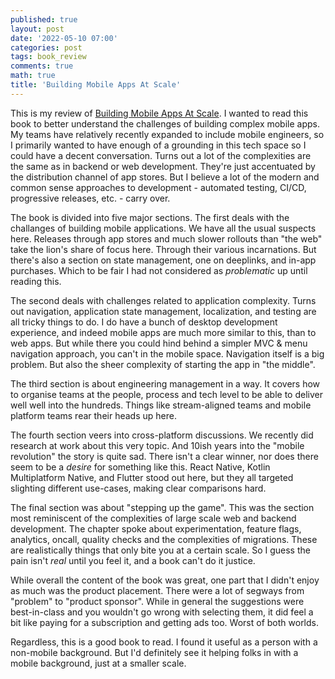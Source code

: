 ```yaml
---
published: true
layout: post
date: '2022-05-10 07:00'
categories: post
tags: book_review
comments: true
math: true
title: 'Building Mobile Apps At Scale'
---
```

This is my review of [Building Mobile Apps At Scale](https://www.mobileatscale.com/). I wanted to read this
book to better understand the challenges of building complex mobile apps. My teams have relatively recently
expanded to include mobile engineers, so I primarily wanted to have enough of a grounding in this tech space
so I could have a decent conversation. Turns out a lot of the complexities are the same as in backend or web
development. They're just accentuated by the distribution channel of app stores. But I believe a lot of the modern
and common sense approaches to development - automated testing, CI/CD, progressive releases, etc. - carry over.

The book is divided into five major sections. The first deals with the challanges of building mobile
applications. We have all the usual suspects here. Releases through app stores and much slower rollouts
than "the web" take the lion's share of focus here. Through their various incarnations. But there's
also a section on state management, one on deeplinks, and in-app purchases. Which to be fair I had not
considered as _problematic_ up until reading this.

The second deals with challenges related to application complexity. Turns out navigation, application state
management, localization, and testing are all tricky things to do. I do have a bunch of desktop development
experience, and indeed mobile apps are much more similar to this, than to web apps. But while there you
could hind behind a simpler MVC & menu navigation approach, you can't in the mobile space. Navigation itself
is a big problem. But also the sheer complexity of starting the app in "the middle".

The third section is about engineering management in a way. It covers how to organise teams at the people, process
and tech level to be able to deliver well well into the hundreds. Things like stream-aligned teams and mobile
platform teams rear their heads up here.

The fourth section veers into cross-platform discussions. We recently did research at work about this very topic.
And 10ish years into the "mobile revolution" the story is quite sad. There isn't a clear winner, nor does there
seem to be a _desire_ for something like this. React Native, Kotlin Multiplatform Native, and Flutter stood
out here, but they all targeted slighting different use-cases, making clear comparisons hard.

The final section was about "stepping up the game". This was the section most reminiscent of the complexities of
large scale web and backend development. The chapter spoke about experimentation, feature flags, analytics, oncall,
quality checks and the complexities of migrations. These are realistically things that only bite you at a certain scale.
So I guess the pain isn't _real_ until you feel it, and a book can't do it justice.

While overall the content of the book was great, one part that I didn't enjoy as much was the product
placement. There were a lot of segways from "problem" to "product sponsor". While in general the suggestions
were best-in-class and you wouldn't go wrong with selecting them, it did feel a bit like paying for a
subscription and getting ads too. Worst of both worlds.

Regardless, this is a good book to read. I found it useful as a person with a non-mobile background. But I'd
definitely see it helping folks in with a mobile background, just at a smaller scale.
